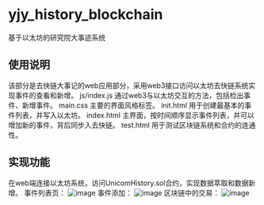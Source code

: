 # yjy_history_blockchain
基于以太坊的研究院大事迹系统
## 使用说明
该部分是去快链大事记的web应用部分，采用web3接口访问以太坊去快链系统实现事件的查看和新增。
js/index.js	通过web3与以太坊交互的方法，包括检出事件、新增事件。
main.css	主要的界面风格标签。
init.html	用于创建最基本的事件列表，并写入以太坊。
index.html	主界面，按时间顺序显示事件列表，并可以增加新的事件，背后同步入去快链。
test.html	用于测试区块链系统和合约的连通性。
## 实现功能
在web端连接以太坊系统，访问UnicomHistory.sol合约，实现数据萃取和数据新增。
事件列表页：
![image](https://github.com/ChinaUnicomRI/yjy_history_blockchain/img/1.jpg)
事件添加：
![image](https://github.com/ChinaUnicomRI/yjy_history_blockchain/img/2.jpg)
区块链中的交易：
![image](https://github.com/ChinaUnicomRI/yjy_history_blockchain/img/3.jpg)

